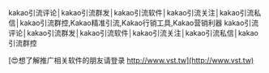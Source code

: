 kakao引流评论│kakao引流群发│kakao引流软件│kakao引流关注│kakao引流私信│kakao引流群控,Kakao精准引流,Kakao行销工具,Kakao营销利器
kakao引流评论│kakao引流群发│kakao引流软件│kakao引流关注│kakao引流私信│kakao引流群控

[😍想了解推广相关软件的朋友请登录 http://www.vst.tw](http://www.vst.tw)



